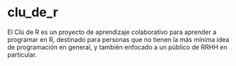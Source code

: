 # clu_de_r
El Clú de R es un proyecto de aprendizaje colaborativo para aprender a programar en R, destinado para personas que no tienen la más mínima idea de programación en general, y también enfocado a un público de RRHH en particular.
